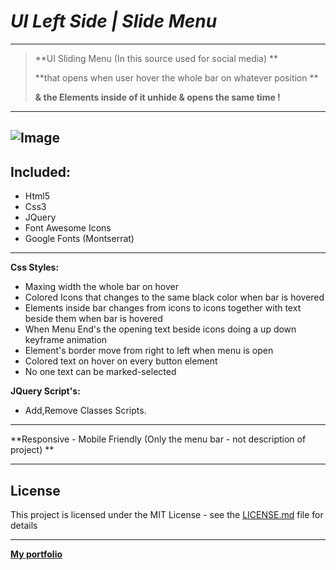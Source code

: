 #  *UI Left Side | Slide Menu*

---

> **UI Sliding Menu (In this source used for social media) **
>
> **that opens when user hover the whole bar on whatever position **
>
> **& the Elements inside of it unhide & opens the same time !**

---

## ![Image](http://g.recordit.co/kRLzbxinjS.gif)

## Included:

- Html5
- Css3
- JQuery
- Font Awesome Icons 
- Google Fonts (Montserrat)

---

**Css Styles:**

- Maxing width the whole bar on hover
- Colored Icons that changes to the same black color when bar is hovered
- Elements inside bar changes from icons to icons together with text beside them when bar is hovered
- When Menu End's the opening text beside icons doing a up down keyframe animation
- Element's border move from right to left when menu is open
- Colored text on hover on every button element
- No one text can be marked-selected 



**JQuery Script's:**

- Add,Remove Classes Scripts.

---

**Responsive -  Mobile Friendly (Only the menu bar - not description of project) **

---

## License

This project is licensed under the MIT License - see the [LICENSE.md](https://github.com/skino0/UI-Left-Side-Slide-Menu-/blob/master/license.md) file for details

---

[**My portfolio**](https://www.skino0.com)





